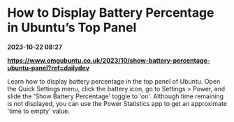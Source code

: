 # How to Display Battery Percentage in Ubuntu’s Top Panel

**2023-10-22 08:27**

**https://www.omgubuntu.co.uk/2023/10/show-battery-percentage-ubuntu-panel?ref=dailydev**

Learn how to display battery percentage in the top panel of Ubuntu. Open the Quick Settings menu, click the battery icon, go to Settings > Power, and slide the 'Show Battery Percentage' toggle to 'on'. Although time remaining is not displayed, you can use the Power Statistics app to get an approximate 'time to empty' value.